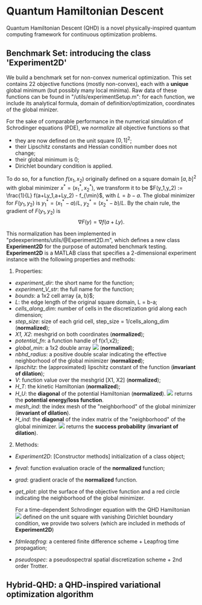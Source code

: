 # Quantum Hamiltonian Descent

Quantum Hamiltonian Descent (QHD) is a novel physically-inspired quantum computing framework for continuous optimization problems.



## Benchmark Set: introducing the class 'Experiment2D'

We build a benchmark set for non-convex numerical optimization. This set contains 22 objective functions (mostly non-convex), each with a **unique** global minimum (but possibly many local minima). Raw data of these functions can be found in "/utils/experimentSetup.m": for each function, we include its analytical formula, domain of definition/optimization, coordinates of the global minizer.



For the sake of comparable performance in the numerical simulation of Schrodinger equations (PDE), we *normalize* all objective functions so that

- they are now defined on the unit square $[0,1]^2$;
- their Lipschitz constants and Hessian condition number does not change;
- their global minimum is 0;
-  Dirichlet boundary condition is applied.

To do so, for a function $f(x_1,x_2)$ originally defined on a square domain $[a,b]^2$ with global minimizer $x^\ast = (x^\ast_1, x^\ast_2)$, we transform it to be $F(y_1,y_2) := \frac{1}{L} f(a+Ly_1,a+Ly_2) - f_{\min}$, with $L=b-a$. The global minimizer for $F(y_1,y_2)$ is $y^\ast_1 = (x^\ast_1 - a)/L$, $y^\ast_2 = (x^\ast_2 - b)/L$. By the chain rule, the gradient of $F(y_1,y_2)$ is 
$$\nabla F(y) = \nabla f(a + L y).$$


This normalization has been implemented in "pdeexperiments/utils/@Experiment2D.m", which defines a new class **Experiment2D** for the purpose of automated benchmark testing. **Experiment2D** is a MATLAB class that specifies a 2-dimensional experiment instance with the following properties and methods:

1. Properties:

- *experiment_dir*: the short name for the function;
- *experiment_V_str*: the full name for the function;
- *bounds*: a 1x2 cell array {a, b}$;
- *L*: the edge length of the original square domain, L = b-a;
- *cells_along_dim*: number of cells in the discretization grid along each dimension;
- *step_size*: size of each grid cell, step_size = 1/cells_along_dim (**normalized**);
- *X1, X2*: meshgrid on both coordinates (**normalized**);
- *potential_fn*: a function handle of f(x1,x2);
- *global_min*: a 1x2 double array <img src="https://render.githubusercontent.com/render/math?math=[x^*, y^*]"> (**normalized**);
- *nbhd_radius*: a positive double scalar indicating the effective neighborhood of the global minimizer (**normalized**);
- *lipschitz*: the (approximated) lipschitz constant of the function (**invariant of dilation**);
- *V*: function value over the meshgrid [X1, X2] (**normalized**);
- *H_T*: the kinetic Hamiltonian (**normalized**);
- *H_U*: the **diagonal** of the potential Hamiltonian (**normalized**). <img src="https://render.githubusercontent.com/render/math?math=\langle\psi, H_U .* \psi \rangle"> returns the **potential energy/loss function**.
- *mesh_ind*: the index mesh of the "neighborhood" of the global minimizer (**invariant of dilation**).
- *H_ind*: the **diagonal** of the index matrix of the "neighborhood" of the global minimizer. <img src="https://render.githubusercontent.com/render/math?math=\langle\psi, H_{ind} .* \psi \rangle"> returns the **success probability** (**invariant of dilation**).

2. Methods:

- *Experiment2D*: [Constructor methods] initialization of a class object;

- *feval*: function evaluation oracle of the **normalized** function;

- *grad*: gradient oracle of the **normalized** function.

- *get_plot*: plot the surface of the objective function and a red circle indicating the neighborhood of the global minimizer.

  

  For a time-dependent Schrodinger equation with the QHD Hamiltonian <img src="https://render.githubusercontent.com/render/math?math=H(t) = -\frac{1}{2}\varphi(t)\nabla^2 + V(x)"> defined on the unit square with vanishing Dirichlet boundary condition, we provide two solvers (which are included in methods of **Experiment2D**)

- *fdmleapfrog*: a centered finite difference scheme + Leapfrog time propagation;

- *pseudospec*: a pseudospectral spatial discretization scheme + 2nd order Trotter.



## Hybrid-QHD: a QHD-inspired variational optimization algorithm

